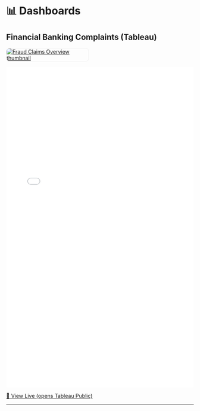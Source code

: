 # 📊 Dashboards

<!-- ===== Example Viz 1 ===== -->
<h2>Financial Banking Complaints (Tableau)</h2>
<p>
  <a href="/assets/Dashboar 1.jpg" target="_blank">
    <img src="/assets/fraud-thumb.jpg" alt="Fraud Claims Overview thumbnail" style="max-width: 220px; border-radius: 8px; border: 1px solid #eee;">
  </a>
</p>

<!-- Embed: paste the FULL iframe code Tableau gave you,
     OR use your embed URL in the src below -->
<iframe
  src="<div class='tableauPlaceholder' id='viz1756758103341' style='position: relative'><noscript><a href='#'><img alt='Dashboard 1 ' src='https:&#47;&#47;public.tableau.com&#47;static&#47;images&#47;Fi&#47;FinancialBankingComplaints&#47;Dashboard1&#47;1_rss.png' style='border: none' /></a></noscript><object class='tableauViz'  style='display:none;'><param name='host_url' value='https%3A%2F%2Fpublic.tableau.com%2F' /> <param name='embed_code_version' value='3' /> <param name='site_root' value='' /><param name='name' value='FinancialBankingComplaints&#47;Dashboard1' /><param name='tabs' value='no' /><param name='toolbar' value='yes' /><param name='static_image' value='https:&#47;&#47;public.tableau.com&#47;static&#47;images&#47;Fi&#47;FinancialBankingComplaints&#47;Dashboard1&#47;1.png' /> <param name='animate_transition' value='yes' /><param name='display_static_image' value='yes' /><param name='display_spinner' value='yes' /><param name='display_overlay' value='yes' /><param name='display_count' value='yes' /><param name='language' value='en-US' /></object></div>                <script type='text/javascript'>                    var divElement = document.getElementById('viz1756758103341');                    var vizElement = divElement.getElementsByTagName('object')[0];                    if ( divElement.offsetWidth > 800 ) { vizElement.style.width='1400px';vizElement.style.height='1027px';} else if ( divElement.offsetWidth > 500 ) { vizElement.style.width='1400px';vizElement.style.height='1027px';} else { vizElement.style.width='100%';vizElement.style.height='2727px';}                     var scriptElement = document.createElement('script');                    scriptElement.src = 'https://public.tableau.com/javascripts/api/viz_v1.js';                    vizElement.parentNode.insertBefore(scriptElement, vizElement);                </script>&:showVizHome=no&:embed=true&:toolbar=no"
  width="100%" height="860" frameborder="0" allowfullscreen>
</iframe>

<p>
  <a href="[https://public.tableau.com/app/profile/satya.pradeep.kodeboina/viz/FinancialBankingComplaints/Dashboard1]" target="_blank">🔗 View Live (opens Tableau Public)</a>
</p>

<hr/>
